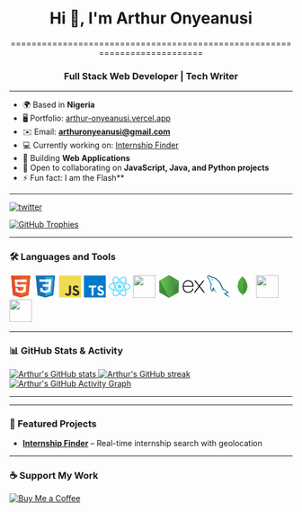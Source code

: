 <h1 align="center">Hi 👋, I'm Arthur Onyeanusi</h1> 
<p align="center">==========================================================================</p>

<h3 align="center">Full Stack Web Developer | Tech Writer</h3>

---

- 🌍  Based in **Nigeria**
- 🖥️  Portfolio: [arthur-onyeanusi.vercel.app](https://arthur-onyeanusi.vercel.app)
- ✉️  Email: **arthuronyeanusi@gmail.com**
- 💻  Currently working on: [Internship Finder](https://internship-finder-omega.vercel.app/)
- 🧠  Building **Web Applications**
- 🤝  Open to collaborating on **JavaScript, Java, and Python projects**
- ⚡  Fun fact: I am the Flash**

---

<p align="left">
<a href="https://x.com/Edarth123" target="blank"><img src="https://img.shields.io/twitter/follow/edarth123?logo=twitter&style=for-the-badge" alt="twitter" /></a>
</p>

<p align="left">
<a href="https://github.com/ryo-ma/github-profile-trophy"><img src="https://github-profile-trophy.vercel.app/?username=edarth002&theme=onedark" alt="GitHub Trophies" /></a>
</p>

---

### 🛠️ Languages and Tools

<p align="left">
<a href="https://www.w3.org/html/" target="_blank"><img src="https://raw.githubusercontent.com/devicons/devicon/master/icons/html5/html5-original.svg" width="40" height="40"/></a>
<a href="https://www.w3.org/Style/CSS/" target="_blank"><img src="https://raw.githubusercontent.com/devicons/devicon/master/icons/css3/css3-original.svg" width="40" height="40"/></a>
<a href="https://developer.mozilla.org/en-US/docs/Web/JavaScript" target="_blank"><img src="https://raw.githubusercontent.com/devicons/devicon/master/icons/javascript/javascript-original.svg" width="40" height="40"/></a>
<a href="https://www.typescriptlang.org/" target="_blank"><img src="https://raw.githubusercontent.com/devicons/devicon/master/icons/typescript/typescript-original.svg" width="40" height="40"/></a>
<a href="https://reactjs.org/" target="_blank"><img src="https://raw.githubusercontent.com/devicons/devicon/master/icons/react/react-original.svg" width="40" height="40"/></a>
<a href="https://nextjs.org/" target="_blank"><img src="https://cdn.worldvectorlogo.com/logos/nextjs-2.svg" width="40" height="40"/></a>
<a href="https://nodejs.org/" target="_blank"><img src="https://raw.githubusercontent.com/devicons/devicon/master/icons/nodejs/nodejs-original.svg" width="40" height="40"/></a>
<a href="https://expressjs.com" target="_blank"><img src="https://raw.githubusercontent.com/devicons/devicon/master/icons/express/express-original.svg" width="40" height="40"/></a>
<a href="https://www.mysql.com/" target="_blank"><img src="https://raw.githubusercontent.com/devicons/devicon/master/icons/mysql/mysql-original.svg" width="40" height="40"/></a>
<a href="https://www.mongodb.com/" target="_blank"><img src="https://raw.githubusercontent.com/devicons/devicon/master/icons/mongodb/mongodb-original.svg" width="40" height="40"/></a>
<a href="https://tailwindcss.com/" target="_blank"><img src="https://www.vectorlogo.zone/logos/tailwindcss/tailwindcss-icon.svg" width="40" height="40"/></a>
<a href="https://www.figma.com/" target="_blank"><img src="https://www.vectorlogo.zone/logos/figma/figma-icon.svg" width="40" height="40"/></a>
</p>

---

### 📊 GitHub Stats & Activity

<a href="https://github.com/edarth002">
<img src="https://github-readme-stats.vercel.app/api?username=edarth002&show_icons=true&theme=tokyonight" alt="Arthur's GitHub stats" />
</a>

<a href="https://github.com/edarth002">
<img src="https://github-readme-streak-stats.herokuapp.com/?user=edarth002&theme=tokyonight" alt="Arthur's GitHub streak" />
</a>

<a href="https://github.com/edarth002">
<img src="https://github-readme-activity-graph.vercel.app/graph?username=edarth002&theme=react-dark" alt="Arthur's GitHub Activity Graph" />
</a>

---


---

### 📌 Featured Projects

- [**Internship Finder**](https://internship-finder-omega.vercel.app/) – Real-time internship search with geolocation  


---

### ☕ Support My Work

<a href="https://www.buymeacoffee.com/arthuronyeanusi"><img src="https://cdn.buymeacoffee.com/buttons/v2/default-yellow.png" height="50" width="210" alt="Buy Me a Coffee" /></a>
